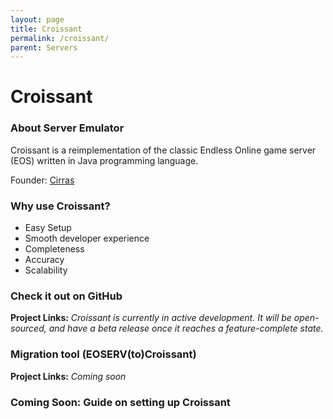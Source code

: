 ```yaml
---
layout: page
title: Croissant
permalink: /croissant/
parent: Servers
---
```


# Croissant

### About Server Emulator

Croissant is a reimplementation of the classic Endless Online game server (EOS) written in Java programming language. 

Founder: [Cirras](https://github.com/Cirras)

### Why use Croissant?

- Easy Setup
- Smooth developer experience
- Completeness
- Accuracy 
- Scalability

### Check it out on GitHub

**Project Links:** *Croissant is currently in active development. It will be open-sourced, and have a beta release once it reaches a feature-complete state.*

### Migration tool (EOSERV(to)Croissant)

**Project Links:** *Coming soon*

### Coming Soon: Guide on setting up Croissant